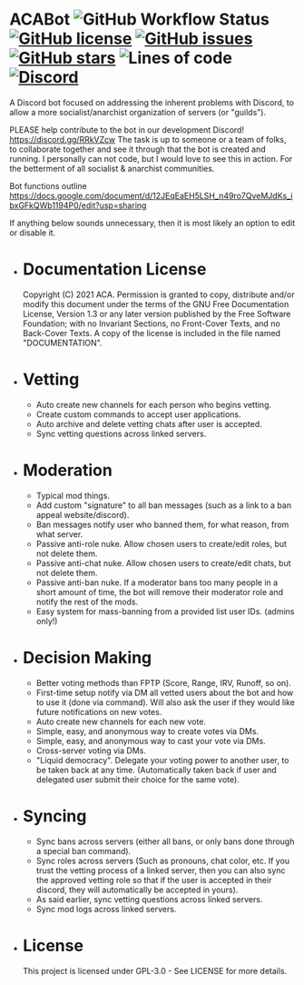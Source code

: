# ACABot ![GitHub Workflow Status](https://img.shields.io/github/workflow/status/RainOfPain125/ACABot/Rust) [![GitHub license](https://img.shields.io/github/license/RainOfPain125/ACABot)](https://github.com/RainOfPain125/ACABot/blob/main/LICENSE) [![GitHub issues](https://img.shields.io/github/issues/RainOfPain125/ACABot)](https://github.com/RainOfPain125/ACABot/issues) [![GitHub stars](https://img.shields.io/github/stars/RainOfPain125/ACABot)](https://github.com/RainOfPain125/ACABot/stargazers) ![Lines of code](https://img.shields.io/tokei/lines/github.com/RainOfPain125/ACABot) [![Discord](https://img.shields.io/discord/714625798056706057)](https://discord.gg/RRkVZcw)
A Discord bot focused on addressing the inherent problems with Discord, to allow a more socialist/anarchist organization of servers (or "guilds").

PLEASE help contribute to the bot in our development Discord! https://discord.gg/RRkVZcw
The task is up to someone or a team of folks, to collaborate together and see it through that the bot is created and running.
I personally can not code, but I would love to see this in action. For the betterment of all socialist & anarchist communities.

Bot functions outline https://docs.google.com/document/d/12JEqEaEH5LSH_n49ro7QveMJdKs_ibxGFkQWb1194P0/edit?usp=sharing

If anything below sounds unnecessary, then it is most likely an option to edit or disable it.

- # Documentation License
    Copyright (C) 2021 ACA.
    Permission is granted to copy, distribute and/or modify this document
    under the terms of the GNU Free Documentation License, Version 1.3
    or any later version published by the Free Software Foundation;
    with no Invariant Sections, no Front-Cover Texts, and no Back-Cover Texts.
    A copy of the license is included in the file named "DOCUMENTATION".

- # Vetting
  - Auto create new channels for each person who begins vetting.
  - Create custom commands to accept user applications.
  - Auto archive and delete vetting chats after user is accepted.
  - Sync vetting questions across linked servers.

- # Moderation
  - Typical mod things.
  - Add custom "signature" to all ban messages (such as a link to a ban appeal website/discord).
  - Ban messages notify user who banned them, for what reason, from what server.
  - Passive anti-role nuke. Allow chosen users to create/edit roles, but not delete them.
  - Passive anti-chat nuke. Allow chosen users to create/edit chats, but not delete them.
  - Passive anti-ban nuke. If a moderator bans too many people in a short amount of time, the bot will remove their moderator role and notify the rest of the mods.
  - Easy system for mass-banning from a provided list user IDs. (admins only!)

- # Decision Making
  - Better voting methods than FPTP (Score, Range, IRV, Runoff, so on).
  - First-time setup notify via DM all vetted users about the bot and how to use it (done via command). Will also ask the user if they would like future notifications on new votes.
  - Auto create new channels for each new vote.
  - Simple, easy, and anonymous way to create votes via DMs.
  - Simple, easy, and anonymous way to cast your vote via DMs.
  - Cross-server voting via DMs.
  - "Liquid democracy". Delegate your voting power to another user, to be taken back at any time. (Automatically taken back if user and delegated user submit their choice for the same vote).

- # Syncing
  - Sync bans across servers (either all bans, or only bans done through a special ban command).
  - Sync roles across servers (Such as pronouns, chat color, etc. If you trust the vetting process of a linked server, then you can also sync the approved vetting role so that if the user is accepted in their discord, they will automatically be accepted in yours).
  - As said earlier, sync vetting questions across linked servers.
  - Sync mod logs across linked servers.

- # License
  This project is licensed under GPL-3.0 - See LICENSE for more details.